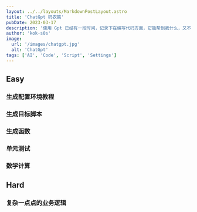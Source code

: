 ```yaml
---
layout: ../../layouts/MarkdownPostLayout.astro
title: 'ChatGpt 码农篇'
pubDate: 2023-03-17
description: '使用 Gpt 已经有一段时间，记录下在编写代码方面，它能帮到我什么，又不能帮到我什么。'
author: 'kok-s0s'
image:
  url: '/images/chatgpt.jpg'
  alt: 'ChatGpt'
tags: ['AI', 'Code', 'Script', 'Settings']
---
```


## Easy

### 生成配置环境教程

### 生成目标脚本

### 生成函数

### 单元测试

### 数学计算

## Hard

### 复杂一点点的业务逻辑
